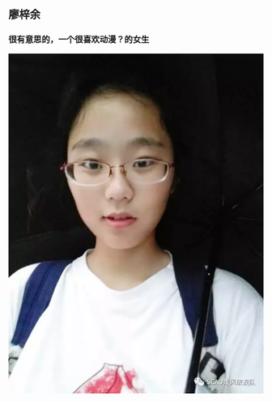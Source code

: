 ## 廖梓余
### 很有意思的，一个很喜欢动漫？的女生
![廖梓余](https://raw.githubusercontent.com/ronething/sanxiaxiang/master/amWikiwenku/amWiki/images/ziyu.jpg)
